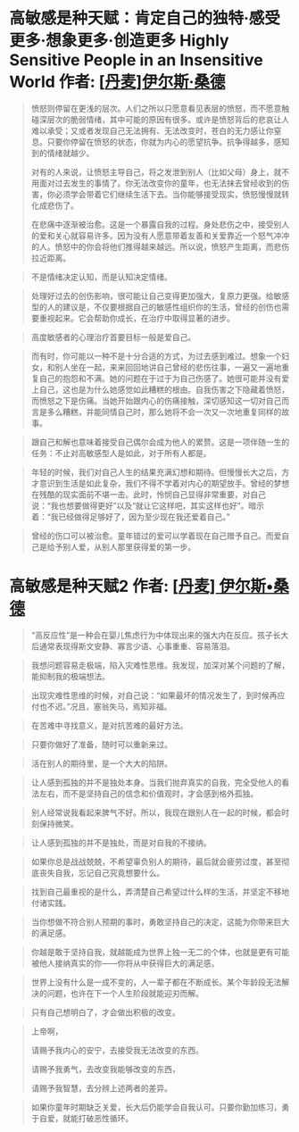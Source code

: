 # 高敏感是种天赋：肯定自己的独特·感受更多·想象更多·创造更多 Highly Sensitive People in an Insensitive World 作者: [[丹麦\]伊尔斯·桑德](https://book.douban.com/search/伊尔斯·桑德)

> 愤怒则停留在更浅的层次。人们之所以只愿意看见表层的愤怒，而不愿意触碰深层次的脆弱情绪，其中可能的原因有很多。或许是愤怒背后的悲哀让人难以承受；又或者发现自己无法拥有、无法改变时，苍白的无力感让你窒息。只要你停留在愤怒的状态，你就为内心的愿望抗争。抗争得越多，感知到的情绪就越少。
>
> 对有的人来说，让愤怒主导自己，将之发泄到别人（比如父母）身上，就不用面对过去发生的事情了。你无法改变你的童年，也无法抹去曾经收到的伤害，你必须学会带着它们继续生活下去。当你能够接受现实，愤怒慢慢就转化成悲伤了。
>
> 在悲痛中逐渐被治愈。这是一个暴露自我的过程。身处悲伤之中，接受别人的爱和关心就容易许多。因为没有人愿意带着友善和关爱靠近一个怒气冲冲的人。愤怒中的你会将他们推得越来越远。所以说，愤怒产生距离，而悲伤拉近距离。

> 不是情绪决定认知，而是认知决定情绪。

> 处理好过去的创伤影响，很可能让自己变得更加强大，复原力更强。给敏感型的人的建议是，不仅要根据自己的敏感性组织你的生活，曾经的创伤也需要重视起来。它会帮助你成长，在治疗中取得显著的进步。

> 高度敏感者的心理治疗首要目标一般是爱自己。

> 而有时，你可能以一种不是十分合适的方式，为过去感到难过。想象一个妇女，和别人坐在一起，来来回回地讲自己曾经的悲伤往事，一遍又一遍地重复自己的抱怨和不满。她的问题在于过于为自己伤感了。她很可能并没有爱上自己，这也是为什么她感觉如此糟糕的根由。自我伤害之下隐藏着愤怒，而愤怒之下是伤痛。当她开始跟内心的伤痛接触，深切感知这一切对自己而言是多么糟糕，并能同情自己时，那么她将不会一次又一次地重复同样的故事。

> 跟自己和解也意味着接受自己偶尔会成为他人的累赘。这是一项伴随一生的任务：不止对高敏感型人是如此，对于所有人都是。

> 年轻的时候，我们对自己人生的结果充满幻想和期待。但慢慢长大之后，方才意识到生活是如此复杂，我们不得不学着对内心的期望放手。曾经的梦想在残酷的现实面前不堪一击。此时，怜悯自己显得非常重要，对自己说：“我也想要做得更好”以及“就让它这样吧，其实这样也好”。暗示着：“我已经做得足够好了，因为至少现在我还爱着自己。”

> 曾经的伤口可以被治愈。童年错过的爱可以学着现在自己赠予自己。而爱自己是给予别人爱，从别人那里获得爱的第一步。



# 高敏感是种天赋2 作者: [[丹麦\] 伊尔斯•桑德](https://book.douban.com/search/伊尔斯•桑德)

> “高反应性”是一种会在婴儿焦虑行为中体现出来的强大内在反应。孩子长大后通常表现得斯文安静、寡言少语、心事重重、容易落泪。

> 我想问题容易走极端，陷入灾难性思维。我发现，加深对某个问题的了解，能抑制我的极端想法。

> 出现灾难性思维的时候，对自己说：“如果最坏的情况发生了，到时候再应付也不迟。”况且，塞翁失马，焉知非福。

> 在苦难中寻找意义，是对抗苦难的最好方法。

> 只要你做好了准备，随时可以重新来过。

> 活在别人的期待里，是一个大大的陷阱。

> 让人感到孤独的并不是独处本身。当我们抛弃真实的自我，完全受他人的看法左右，而不是坚持自己的信念和价值观时，才会感到格外孤独。

> 别人经常说我看起来脾气不好。所以，我现在跟别人在一起的时候，都会时刻保持微笑。

> 让人感到孤独的并不是独处，而是对自我的不接纳。

> 如果你总是战战兢兢，不希望辜负别人的期待，最后就会疲劳过度，甚至彻底丧失自我，忘记自己究竟想要什么。

> 找到自己最重视的是什么，弄清楚自己希望过什么样的生活，并坚定不移地付诸实践。

> 当你想做不符合别人预期的事时，勇敢坚持自己的决定，这能为你带来巨大的满足感。

> 你越是敢于坚持自我，就越能成为世界上独一无二的个体，也就是更有可能被他人接纳真实的你——你将从中获得巨大的满足感。

> 世界上没有什么是一成不变的，人一辈子都在不断成长。某个年龄段无法解决的问题，也许在下一个人生阶段就能迎刃而解。

> 只有自己想明白了，才会做出积极的改变。

> 上帝啊，
>
> 请赐予我内心的安宁，去接受我无法改变的东西。
>
> 请赐予我勇气，去改变我能够改变的东西，
>
> 请赐予我智慧，去分辨上述两者的差异。

> 如果你童年时期缺乏关爱，长大后仍能学会自我认可。只要你勤加练习，勇于自爱，就能打破恶性循环。

